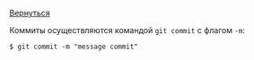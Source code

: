 [Вернуться](../readme.md)

Коммиты осуществляются командой `git commit` с флагом `-m`:

```
$ git commit -m "message commit"
```